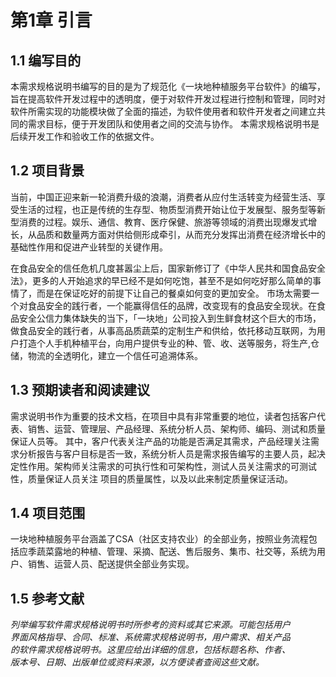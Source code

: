 第1章 引言
===


## 1.1 编写目的

本需求规格说明书编写的目的是为了规范化《一块地种植服务平台软件》的编写，旨在提高软件开发过程中的透明度，便于对软件开发过程进行控制和管理，同时对软件所需实现的功能模块做了全面的描述，为软件使用者和软件开发者之间建立共同的需求目标，便于开发团队和使用者之间的交流与协作。
本需求规格说明书是后续开发工作和验收工作的依据文件。

## 1.2 项目背景

当前，中国正迎来新一轮消费升级的浪潮，消费者从应付生活转变为经营生活、享受生活的过程，也正是传统的生存型、物质型消费开始让位于发展型、服务型等新型消费的过程。娱乐、通信、教育、医疗保健、旅游等领域的消费出现爆发式增长，从品质和数量两方面对供给侧形成牵引，从而充分发挥出消费在经济增长中的基础性作用和促进产业转型的关键作用。

在食品安全的信任危机几度甚嚣尘上后，国家新修订了《中华人民共和国食品安全法》，更多的人开始追求的早已经不是如何吃饱，甚至不是如何吃好那么简单的事情了，而是在保证吃好的前提下让自己的餐桌如何变的更加安全。
市场太需要一个对食品安全的践行者，一个能赢得信任的品牌，改变现有的食品安全现状。在食品安全公信力集体缺失的当下，「一块地」公司投入到生鲜食材这个巨大的市场，做食品安全的践行者，从事高品质蔬菜的定制生产和供给，依托移动互联网，为用户打造个人手机种植平台，向用户提供专业的种、管、收、送等服务，将生产,仓储，物流的全透明化，建立一个信任可追溯体系。


## 1.3 预期读者和阅读建议

需求说明书作为重要的技术文档，在项目中具有非常重要的地位，读者包括客户代表、销售、运营、管理层、产品经理、系统分析人员、架构师、编码、测试和质量保证人员等。
其中，客户代表关注产品的功能是否满足其需求，产品经理关注需求分析报告与客户目标是否一致，系统分析人员是需求报告编写的主要人员，起决定性作用。架构师关注需求的可执行性和可架构性，测试人员关注需求的可测试性，质量保证人员关注 项目的质量属性，以及以此来制定质量保证活动。 

## 1.4 项目范围

一块地种植服务平台涵盖了CSA（社区支持农业）的全部业务，按照业务流程包括应季蔬菜露地的种植、管理、采摘、配送、售后服务、集市、社交等，系统为用户、销售、运营人员、配送提供全部业务实现。

## 1.5 参考文献
  _列举编写软件需求规格说明书时所参考的资料或其它来源。可能包括用户      
  界面风格指导、合同、标准、系统需求规格说明书，用户需求、相关产品      
  的软件需求规格说明书。这里应给出详细的信息，包括标题名称、作者、      
  版本号、日期、出版单位或资料来源，以方便读者查阅这些文献。_






